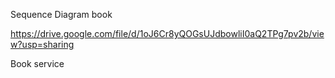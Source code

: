 Sequence Diagram book

https://drive.google.com/file/d/1oJ6Cr8yQOGsUJdbowliI0aQ2TPg7pv2b/view?usp=sharing

Book service

